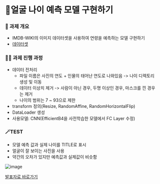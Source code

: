# 🤔얼굴 나이 예측 모델 구현하기


<h3>📌 과제 개요</h3>

- IMDB-WIKI의 이미지 데이터셋을 사용하여 연령을 예측하는 모델 구현하기 
- [데이터셋](https://data.vision.ee.ethz.ch/cvl/rrothe/imdb-wiki/)

<h3>👩‍💻 과제 진행 과정</h3>

- 데이터 전처리
  - 파일 이름은 사진의 연도 + 인물의 태어난 연도로 나와있음 -> 나이 디렉토리 생성 및 이동
  - 데이터 이상치 제거 -> 사람이 아닌 경우, 두명 이상인 경우, 마스크를 낀 경우는 제거
  - 나이의 범위는 7 ~ 93으로 제한
- transform 정의(Resize, RandomAffine, RandomHorizontalFlip)
- DataLoader 생성
- 사용모델: CNN(EfficientB4을 사전학습한 모델에서 FC Layer 수정)


<h3>🪄TEST </h3>

- 모델 예측 값과 실제 나이를 TITLE로 표시
- 얼굴이 잘 보이는 사진을 사용
- 약간의 오차가 있지만 예측값과 실제값이 비슷함


![image](https://github.com/KoYesung/ML_DL/assets/131944189/41d34afc-b8c2-4040-abf8-1b3c7f32574d)



[발표자료 바로가기](https://github.com/KoYesung/ML_DL/blob/6c10b2982d8e3abcf02b6dc30e6ed6e93d0989aa/%EC%96%BC%EA%B5%B4%20%EB%82%98%EC%9D%B4%EC%98%88%EC%B8%A1%EB%AA%A8%EB%8D%B8/%EC%97%B0%EB%A0%B9%EC%97%90%EC%B8%A1%EB%AA%A8%EB%8D%B8_%EC%B5%9C%EC%A2%85%EB%B3%B8.pdf)
